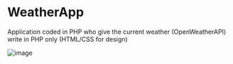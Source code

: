 # WeatherApp

Application coded in PHP who give the current weather (OpenWeatherAPI)  write in PHP only (HTML/CSS for design)

![image](https://user-images.githubusercontent.com/90344697/193351010-e5f854dc-2de2-43cf-bf93-b5a2ef899351.png)
